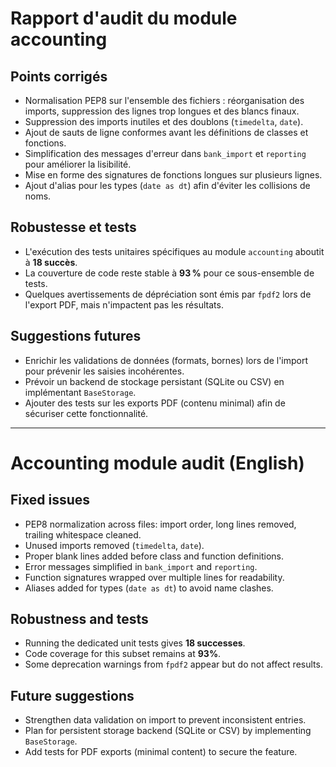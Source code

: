 # Rapport d'audit du module accounting

## Points corrigés
- Normalisation PEP8 sur l'ensemble des fichiers : réorganisation des imports, suppression des lignes trop longues et des blancs finaux.
- Suppression des imports inutiles et des doublons (`timedelta`, `date`).
- Ajout de sauts de ligne conformes avant les définitions de classes et fonctions.
- Simplification des messages d'erreur dans `bank_import` et `reporting` pour améliorer la lisibilité.
- Mise en forme des signatures de fonctions longues sur plusieurs lignes.
- Ajout d'alias pour les types (`date as dt`) afin d'éviter les collisions de noms.

## Robustesse et tests
- L'exécution des tests unitaires spécifiques au module `accounting` aboutit à **18 succès**.
- La couverture de code reste stable à **93 %** pour ce sous-ensemble de tests.
- Quelques avertissements de dépréciation sont émis par `fpdf2` lors de l'export PDF, mais n'impactent pas les résultats.

## Suggestions futures
- Enrichir les validations de données (formats, bornes) lors de l'import pour prévenir les saisies incohérentes.
- Prévoir un backend de stockage persistant (SQLite ou CSV) en implémentant `BaseStorage`.
- Ajouter des tests sur les exports PDF (contenu minimal) afin de sécuriser cette fonctionnalité.

---

# Accounting module audit (English)

## Fixed issues
- PEP8 normalization across files: import order, long lines removed, trailing whitespace cleaned.
- Unused imports removed (`timedelta`, `date`).
- Proper blank lines added before class and function definitions.
- Error messages simplified in `bank_import` and `reporting`.
- Function signatures wrapped over multiple lines for readability.
- Aliases added for types (`date as dt`) to avoid name clashes.

## Robustness and tests
- Running the dedicated unit tests gives **18 successes**.
- Code coverage for this subset remains at **93%**.
- Some deprecation warnings from `fpdf2` appear but do not affect results.

## Future suggestions
- Strengthen data validation on import to prevent inconsistent entries.
- Plan for persistent storage backend (SQLite or CSV) by implementing `BaseStorage`.
- Add tests for PDF exports (minimal content) to secure the feature.
